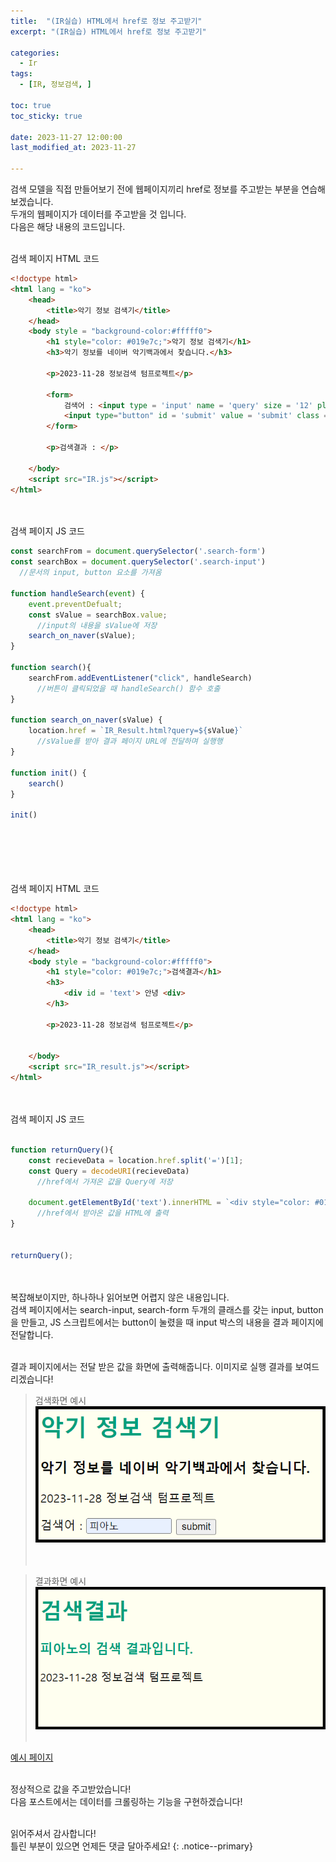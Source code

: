 ```yaml
---
title:  "(IR실습) HTML에서 href로 정보 주고받기" 
excerpt: "(IR실습) HTML에서 href로 정보 주고받기"

categories:
  - Ir
tags:
  - [IR, 정보검색, ]

toc: true
toc_sticky: true
 
date: 2023-11-27 12:00:00
last_modified_at: 2023-11-27

---
```


검색 모델을 직접 만들어보기 전에 웹페이지끼리 href로 정보를 주고받는 부분을 연습해보겠습니다.<br>
두개의 웹페이지가 데이터를 주고받을 것 입니다.<br>
다음은 해당 내용의 코드입니다.<br><br>

검색 페이지 HTML 코드
```html
<!doctype html>
<html lang = "ko"> 
    <head>
        <title>악기 정보 검색기</title>
    </head>
    <body style = "background-color:#fffff0">
        <h1 style="color: #019e7c;">악기 정보 검색기</h1>
        <h3>악기 정보를 네이버 악기백과에서 찾습니다.</h3>
        
        <p>2023-11-28 정보검색 텀프로젝트</p>

        <form>
            검색어 : <input type = 'input' name = 'query' size = '12' placeholder="검색어 입력" class = "search-input"> 
            <input type="button" id = 'submit' value = 'submit' class = "search-form">
        </form>

        <p>검색결과 : </p>
   
    </body>
    <script src="IR.js"></script>
</html>
```
<br><br>
검색 페이지 JS 코드
```javascript
const searchFrom = document.querySelector('.search-form')
const searchBox = document.querySelector('.search-input')
  //문서의 input, button 요소를 가져옴

function handleSearch(event) {
    event.preventDefualt;
    const sValue = searchBox.value;
      //input의 내용을 sValue에 저장
    search_on_naver(sValue);
}

function search(){
    searchFrom.addEventListener("click", handleSearch)
      //버튼이 클릭되었을 때 handleSearch() 함수 호출
}

function search_on_naver(sValue) {
    location.href = `IR_Result.html?query=${sValue}`
      //sValue를 받아 결과 페이지 URL에 전달하며 실행행
}

function init() {
    search()
}

init()
```
<br><br><br><br><br>
검색 페이지 HTML 코드
```html
<!doctype html>
<html lang = "ko"> 
    <head>
        <title>악기 정보 검색기</title>
    </head>
    <body style = "background-color:#fffff0">
        <h1 style="color: #019e7c;">검색결과</h1>
        <h3>
            <div id = 'text'> 안녕 <div>
        </h3>
        
        <p>2023-11-28 정보검색 텀프로젝트</p>

   
    </body>
    <script src="IR_result.js"></script>
</html>
```
<br><br>
검색 페이지 JS 코드
```javascript

function returnQuery(){
    const recieveData = location.href.split('=')[1];
    const Query = decodeURI(recieveData)
      //href에서 가져온 값을 Query에 저장

    document.getElementById('text').innerHTML = `<div style="color: #019e7c;">${Query}의 검색 결과입니다.<div>`;
      //href에서 받아온 값을 HTML에 출력
}
    

returnQuery();
```
<br><br>
복잡해보이지만, 하나하나 읽어보면 어렵지 않은 내용입니다.<br>
검색 페이지에서는 search-input, search-form 두개의 클래스를 갖는 input, button을 만들고, JS 스크립트에서는 button이 눌렸을 때 input 박스의 내용을 결과 페이지에 전달합니다.<br><br>

결과 페이지에서는 전달 받은 값을 화면에 출력해줍니다.
이미지로 실행 결과를 보여드리겠습니다!
> 검색화면 예시<br>
>![검색화면](/assets/images/Ir/01/검색화면_.png "검색 화면 예시")<br><br><br>


>결과화면 예시<br>
>![결과화면](/assets/images/Ir/01/결과화면_.png "결과 화면 예시")
<br><br>

[예시 페이지](/_posts/HTML/IR.HTML)<br><br>

정상적으로 값을 주고받았습니다!<br>
다음 포스트에서는 데이터를 크롤링하는 기능을 구현하겠습니다!<br><br>


읽어주셔서 감사합니다! <br>틀린 부분이 있으면 언제든 댓글 달아주세요!
{: .notice--primary} 
